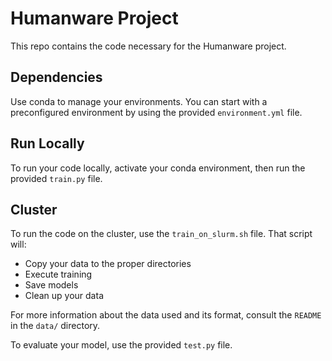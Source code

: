 # Humanware Project

This repo contains the code necessary for the Humanware project.

## Dependencies

Use conda to manage your environments. You can start with a preconfigured environment by using the provided `environment.yml` file.

## Run Locally

To run your code locally, activate your conda environment, then run the provided `train.py` file.

## Cluster

To run the code on the cluster, use the `train_on_slurm.sh` file. That script will:
- Copy your data to the proper directories
- Execute training
- Save models
- Clean up your data

For more information about the data used and its format, consult the `README` in the `data/` directory.

To evaluate your model, use the provided `test.py` file.
